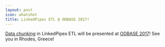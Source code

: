 ```yaml
---
layout: post
icon: whatshot
title: LinkedPipes ETL @ ODBASE 2017!
---
```


[Data chunking](/tutorials/how-to/process_large_rdf_data) in LinkedPipes ETL will be presented at [ODBASE 2017](http://www.otmconferences.org/index.php/program-odbase)! See you in Rhodes, Greece!